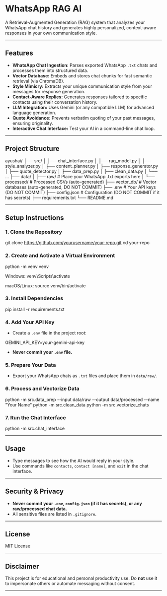 # WhatsApp RAG AI

A Retrieval-Augmented Generation (RAG) system that analyzes your WhatsApp chat history and generates highly personalized, context-aware responses in your own communication style.

---

## Features

- **WhatsApp Chat Ingestion:** Parses exported WhatsApp `.txt` chats and processes them into structured data.
- **Vector Database:** Embeds and stores chat chunks for fast semantic retrieval (via ChromaDB).
- **Style Mimicry:** Extracts your unique communication style from your messages for response generation.
- **Contact-Aware Replies:** Generates responses tailored to specific contacts using their conversation history.
- **LLM Integration:** Uses Gemini (or any compatible LLM) for advanced language generation.
- **Quote Avoidance:** Prevents verbatim quoting of your past messages, ensuring originality.
- **Interactive Chat Interface:** Test your AI in a command-line chat loop.

---

## Project Structure

ayushai/
├── src/
│ ├── chat_interface.py
│ ├── rag_model.py
│ ├── style_analyzer.py
│ ├── content_planner.py
│ ├── response_generator.py
│ ├── quote_detector.py
│ ├── data_prep.py
│ ├── clean_data.py
│ └── ...
├── data/
│ ├── raw/ # Place your WhatsApp .txt exports here
│ └── processed/ # Processed CSVs (auto-generated)
├── vector_db/ # Vector databases (auto-generated, DO NOT COMMIT)
├── .env # Your API keys (DO NOT COMMIT)
├── config.json # Configuration (DO NOT COMMIT if it has secrets)
├── requirements.txt
└── README.md


---

## Setup Instructions

### 1. **Clone the Repository**

git clone https://github.com/yourusername/your-repo.git
cd your-repo


### 2. **Create and Activate a Virtual Environment**

python -m venv venv

Windows:
venv\Scripts\activate

macOS/Linux:
source venv/bin/activate


### 3. **Install Dependencies**

pip install -r requirements.txt


### 4. **Add Your API Key**

- Create a `.env` file in the project root:

GEMINI_API_KEY=your-gemini-api-key

- **Never commit your `.env` file.**

### 5. **Prepare Your Data**

- Export your WhatsApp chats as `.txt` files and place them in `data/raw/`.

### 6. **Process and Vectorize Data**

python -m src.data_prep --input data/raw --output data/processed --name "Your Name"
python -m src.clean_data
python -m src.vectorize_chats


### 7. **Run the Chat Interface**

python -m src.chat_interface


---

## Usage

- Type messages to see how the AI would reply in your style.
- Use commands like `contacts`, `contact [name]`, and `exit` in the chat interface.

---

## Security & Privacy

- **Never commit your `.env`, `config.json` (if it has secrets), or any raw/processed chat data.**
- All sensitive files are listed in `.gitignore`.

---

## License

MIT License

---

## Disclaimer

This project is for educational and personal productivity use. Do **not** use it to impersonate others or automate messaging without consent.

---

